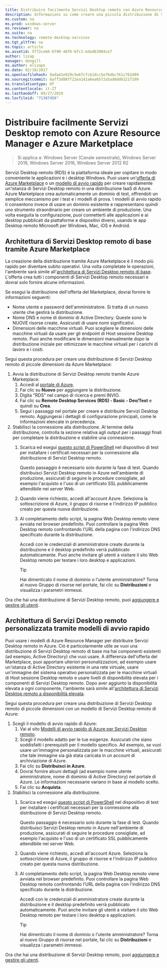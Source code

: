 ```yaml
---
title: Distribuire facilmente Servizi Desktop remoto con Azure Resource Manager e Azure Marketplace
description: Informazioni su come creare una piccola distribuzione di Servizi Desktop remoto in Azure usando modelli di Azure Resource Manager e Azure Marketplace.
ms.custom: na
ms.prod: windows-server
ms.reviewer: na
ms.suite: na
ms.technology: remote-desktop-services
ms.tgt_pltfrm: na
ms.topic: article
ms.assetid: 5f72ceb6-6f90-48f6-bfc3-bdad63984ce7
author: lizap
manager: dongill
ms.author: elizapo
ms.date: 02/10/2017
ms.openlocfilehash: 9ada41e929c5e67cfcb1dcc5e7b4bc761c762d99
ms.sourcegitcommit: 6aff3d88ff22ea141a6ea6572a5ad8dd6321f199
ms.translationtype: HT
ms.contentlocale: it-IT
ms.lasthandoff: 09/27/2019
ms.locfileid: "71387456"
---
```

# <a name="seamlessly-deploy-rds-with-arm-and-azure-marketplace"></a>Distribuire facilmente Servizi Desktop remoto con Azure Resource Manager e Azure Marketplace

>Si applica a: Windows Server (Canale semestrale), Windows Server 2019, Windows Server 2016, Windows Server 2012 R2

Servizi Desktop remoto (RDS) è la piattaforma ideale per ospitare in modo conveniente le applicazioni e i desktop Windows. Puoi usare un'[offerta di Azure Marketplace](#basic-rds-through-the-azure-marketplace) o un [modello di avvio rapido](#customized-rds-using-quickstart-templates) per creare rapidamente un'istanza di Servizi Desktop remoto in una distribuzione IaaS di Azure. Azure Marketplace crea automaticamente un dominio di test, offrendoti un semplice meccanismo per i test e i modelli di prova. I modelli di avvio rapido ti consentono invece di usare un dominio esistente e rappresentano quindi uno strumento straordinario per creare un ambiente di produzione. Una volta eseguita la configurazione, puoi connetterti alle applicazioni e ai desktop pubblicati da piattaforme e dispositivi diversi, usando le app Desktop remoto Microsoft per Windows, Mac, iOS e Android.

## <a name="basic-rds-through-the-azure-marketplace"></a>Architettura di Servizi Desktop remoto di base tramite Azure Marketplace

La creazione della distribuzione tramite Azure Marketplace è il modo più rapido per diventare subito operativi. Una volta completate le operazioni, l'ambiente sarà simile all'[architettura di Servizi Desktop remoto di base](desktop-hosting-logical-architecture.md#basic-deployment). L'offerta crea tutti i componenti di Servizi Desktop remoto necessari e dovrai solo fornire alcune informazioni. 

Se esegui la distribuzione dell'offerta del Marketplace, dovrai fornire le informazioni seguenti:
- Nome utente e password dell'amministratore. Si tratta di un nuovo utente che gestirà la distribuzione.
- Nome DNS e nome di dominio di Active Directory. Queste sono le NUOVE risorse create. Assicurati di usare nomi significativi.
- Dimensioni delle macchine virtuali. Puoi scegliere le dimensioni delle macchine virtuali da usare per gli endpoint di Host sessione Desktop remoto. Puoi anche modificare le dimensioni manualmente dopo la distribuzione iniziale per ottimizzare le macchine virtuali per i carichi di lavoro e i costi.

Segui questa procedura per creare una distribuzione di Servizi Desktop remoto di piccole dimensioni da Azure Marketplace: 

1. Avvia la distribuzione di Servizi Desktop remoto tramite Azure Marketplace:
   1. Accedi al [portale di Azure](https://portal.azure.com).
   2. Fai clic su **Nuovo** per aggiungere la distribuzione.
   3. Digita "RDS" nel campo di ricerca e premi INVIO.
   4. Fai clic su **Remote Desktop Services (RDS) - Basic - Dev/Test** e quindi su **Crea**.
   5. Segui i passaggi nel portale per creare e distribuire Servizi Desktop remoto. Aggiungerai i dettagli di configurazione principali, come le informazioni elencate in precedenza. 
2. Stabilisci la connessione alla distribuzione. Al termine della distribuzione, controlla la sezione relativa agli output per i passaggi finali per completare la distribuzione e stabilire una connessione.
   1. Scarica ed esegui [questo script di PowerShell](https://gallery.technet.microsoft.com/Azure-Resource-Manager-4ea7e328) nel dispositivo di test per installare i certificati necessari per la connessione alla distribuzione di Servizi Desktop remoto. 
   
      Questo passaggio è necessario solo durante la fase di test. Quando distribuisci Servizi Desktop remoto in Azure nell'ambiente di produzione, assicurati di seguire le procedure consigliate, ad esempio l'acquisto e l'uso di un certificato SSL pubblicamente attendibile nei server Web.

   2. Quando viene richiesto, accedi all'account Azure. Seleziona la sottoscrizione di Azure, il gruppo di risorse e l'indirizzo IP pubblico creato per questa nuova distribuzione.
   3. Al completamento dello script, la pagina Web Desktop remoto viene avviata nel browser predefinito. Puoi controllare la pagina Web Desktop remoto confrontando l'URL della pagina con l'indirizzo DNS specificato durante la distribuzione. 
   
      Accedi con le credenziali di amministratore create durante la distribuzione e il desktop predefinito verrà pubblicato automaticamente. Puoi anche invitare gli utenti a visitare il sito Web Desktop remoto per testare i loro desktop e applicazioni.

      > [!TIP]
      > Hai dimenticato il nome di dominio o l'utente amministratore? Torna al nuovo Gruppo di risorse nel portale, fai clic su **Distribuzioni** e visualizza i parametri immessi.

Ora che hai una distribuzione di Servizi Desktop remoto, puoi [aggiungere e gestire gli utenti](rds-user-management.md).

## <a name="customized-rds-using-quickstart-templates"></a>Architettura di Servizi Desktop remoto personalizzata tramite modelli di avvio rapido

Puoi usare i modelli di Azure Resource Manager per distribuire Servizi Desktop remoto in Azure. Ciò è particolarmente utile se vuoi una distribuzione di Servizi Desktop remoto di base ma hai componenti esistenti (ad esempio, Active Directory) che vuoi usare. A differenza dell'offerta del Marketplace, puoi apportare ulteriori personalizzazioni, ad esempio usare un'istanza di Active Directory esistente in una rete virtuale, usare un'immagine del sistema operativo personalizzata per le macchine virtuali di Host sessione Desktop remoto e usare livelli di disponibilità elevata per i componenti di Servizi Desktop remoto. Dopo aver aggiunto la disponibilità elevata a ogni componente, l'ambiente sarà simile all'[architettura di Servizi Desktop remoto a disponibilità elevata](desktop-hosting-logical-architecture.md#highly-available-deployment).

Segui questa procedura per creare una distribuzione di Servizi Desktop remoto di piccole dimensioni con un modello di Servizi Desktop remoto di Azure: 

1. Scegli il modello di avvio rapido di Azure:
   1. Vai al sito [Modelli di avvio rapido di Azure per Servizi Desktop remoto](https://aka.ms/rdautomation).
   2. Scegli il modello adatto per le tue esigenze. Assicurati che siano soddisfatti i prerequisiti per il modello specifico. Ad esempio, se vuoi usare un'immagine personalizzata per le macchine virtuali, assicurati che tale immagine sia già stata caricata in un account di archiviazione di Azure.
   3. Fai clic su **Distribuisci in Azure**.
   4. Dovrai fornire alcuni dettagli (ad esempio nome utente amministratore, nome di dominio di Active Directory) nel portale di Azure. Le informazioni necessarie variano in base al modello scelto.
   5. Fai clic su **Acquista**.
2. Stabilisci la connessione alla distribuzione. 
   1. Scarica ed esegui [questo script di PowerShell](https://gallery.technet.microsoft.com/Azure-Resource-Manager-4ea7e328) nel dispositivo di test per installare i certificati necessari per la connessione alla distribuzione di Servizi Desktop remoto. 
   
      Questo passaggio è necessario solo durante la fase di test. Quando distribuisci Servizi Desktop remoto in Azure nell'ambiente di produzione, assicurati di seguire le procedure consigliate, ad esempio l'acquisto e l'uso di un certificato SSL pubblicamente attendibile nei server Web.

   2. Quando viene richiesto, accedi all'account Azure. Seleziona la sottoscrizione di Azure, il gruppo di risorse e l'indirizzo IP pubblico creato per questa nuova distribuzione.
   3. Al completamento dello script, la pagina Web Desktop remoto viene avviata nel browser predefinito. Puoi controllare la pagina Web Desktop remoto confrontando l'URL della pagina con l'indirizzo DNS specificato durante la distribuzione. 
   
      Accedi con le credenziali di amministratore create durante la distribuzione e il desktop predefinito verrà pubblicato automaticamente. Puoi anche invitare gli utenti a visitare il sito Web Desktop remoto per testare i loro desktop e applicazioni.

      > [!TIP]
      > Hai dimenticato il nome di dominio o l'utente amministratore? Torna al nuovo Gruppo di risorse nel portale, fai clic su **Distribuzioni** e visualizza i parametri immessi.

Ora che hai una distribuzione di Servizi Desktop remoto, puoi [aggiungere e gestire gli utenti](rds-user-management.md).
